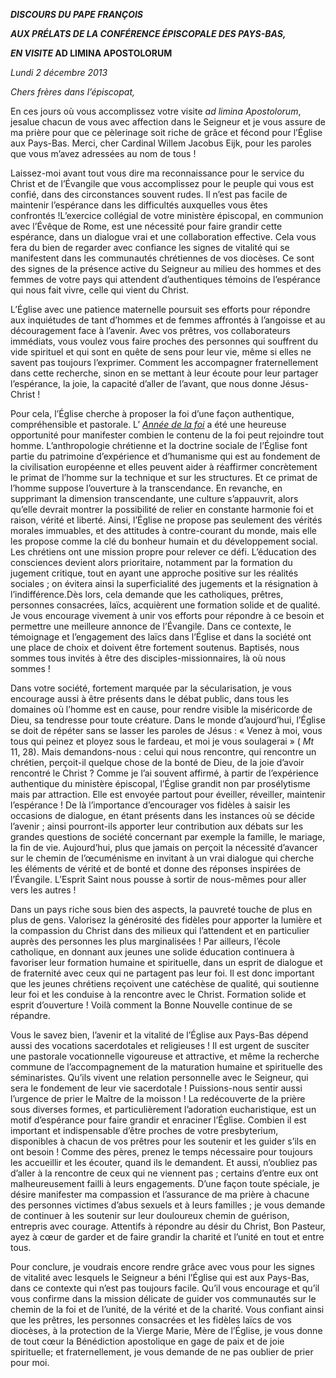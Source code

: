***DISCOURS DU PAPE FRANÇOIS***

***AUX PRÉLATS DE LA CONFÉRENCE ÉPISCOPALE DES PAYS-BAS,***

***EN VISITE* AD LIMINA APOSTOLORUM**

*Lundi 2 décembre 2013*

*Chers frères dans l’épiscopat,*

En ces jours où vous accomplissez votre visite *ad* *limina Apostolorum*, jesalue chacun de vous avec affection dans le Seigneur et je vous assure de ma prière pour que ce pèlerinage soit riche de grâce et fécond pour l’Église aux Pays-Bas. Merci, cher Cardinal Willem Jacobus Eijk, pour les paroles que vous m’avez adressées au nom de tous !

Laissez-moi avant tout vous dire ma reconnaissance pour le service du Christ et de l’Évangile que vous accomplissez pour le peuple qui vous est confié, dans des circonstances souvent rudes. Il n’est pas facile de maintenir l’espérance dans les difficultés auxquelles vous êtes confrontés !L’exercice collégial de votre ministère épiscopal, en communion avec l’Évêque de Rome, est une nécessité pour faire grandir cette espérance, dans un dialogue vrai et une collaboration effective. Cela vous fera du bien de regarder avec confiance les signes de vitalité qui se manifestent dans les communautés chrétiennes de vos diocèses. Ce sont des signes de la présence active du Seigneur au milieu des hommes et des femmes de votre pays qui attendent d’authentiques témoins de l’espérance qui nous fait vivre, celle qui vient du Christ.

L’Église avec une patience maternelle poursuit ses efforts pour répondre aux inquiétudes de tant d’hommes et de femmes affrontés à l’angoisse et au découragement face à l’avenir. Avec vos prêtres, vos collaborateurs immédiats, vous voulez vous faire proches des personnes qui souffrent du vide spirituel et qui sont en quête de sens pour leur vie, même si elles ne savent pas toujours l’exprimer. Comment les accompagner fraternellement dans cette recherche, sinon en se mettant à leur écoute pour leur partager l’espérance, la joie, la capacité d’aller de l’avant, que nous donne Jésus-Christ !

Pour cela, l’Église cherche à proposer la foi d’une façon authentique, compréhensible et pastorale. L’ [*Année de la foi*](http://www.vatican.va/special/annus_fidei/index_fr.htm) a été une heureuse opportunité pour manifester combien le contenu de la foi peut rejoindre tout homme. L’anthropologie chrétienne et la doctrine sociale de l’Église font partie du patrimoine d’expérience et d’humanisme qui est au fondement de la civilisation européenne et elles peuvent aider à réaffirmer concrètement le primat de l’homme sur la technique et sur les structures. Et ce primat de l’homme suppose l’ouverture à la transcendance. En revanche, en supprimant la dimension transcendante, une culture s’appauvrit, alors qu’elle devrait montrer la possibilité de relier en constante harmonie foi et raison, vérité et liberté. Ainsi, l’Église ne propose pas seulement des vérités morales immuables, et des attitudes à contre-courant du monde, mais elle les propose comme la clé du bonheur humain et du développement social. Les chrétiens ont une mission propre pour relever ce défi. L’éducation des consciences devient alors prioritaire, notamment par la formation du jugement critique, tout en ayant une approche positive sur les réalités sociales ; on évitera ainsi la superficialité des jugements et la résignation à l’indifférence.Dès lors, cela demande que les catholiques, prêtres, personnes consacrées, laïcs, acquièrent une formation solide et de qualité. Je vous encourage vivement à unir vos efforts pour répondre à ce besoin et permettre une meilleure annonce de l’Évangile. Dans ce contexte, le témoignage et l’engagement des laïcs dans l’Église et dans la société ont une place de choix et doivent être fortement soutenus. Baptisés, nous sommes tous invités à être des disciples-missionnaires, là où nous sommes !

Dans votre société, fortement marquée par la sécularisation, je vous encourage aussi à être présents dans le débat public, dans tous les domaines où l’homme est en cause, pour rendre visible la miséricorde de Dieu, sa tendresse pour toute créature. Dans le monde d’aujourd’hui, l’Église se doit de répéter sans se lasser les paroles de Jésus : « Venez à moi, vous tous qui peinez et ployez sous le fardeau, et moi je vous soulagerai » ( *Mt* 11, 28). Mais demandons-nous : celui qui nous rencontre, qui rencontre un chrétien, perçoit-il quelque chose de la bonté de Dieu, de la joie d’avoir rencontré le Christ ? Comme je l’ai souvent affirmé, à partir de l’expérience authentique du ministère épiscopal, l’Église grandit non par prosélytisme mais par attraction. Elle est envoyée partout pour éveiller, réveiller, maintenir l’espérance ! De là l’importance d’encourager vos fidèles à saisir les occasions de dialogue, en étant présents dans les instances où se décide l’avenir ; ainsi pourront-ils apporter leur contribution aux débats sur les grandes questions de société concernant par exemple la famille, le mariage, la fin de vie. Aujourd’hui, plus que jamais on perçoit la nécessité d’avancer sur le chemin de l’œcuménisme en invitant à un vrai dialogue qui cherche les éléments de vérité et de bonté et donne des réponses inspirées de l’Évangile. L’Esprit Saint nous pousse à sortir de nous-mêmes pour aller vers les autres !

Dans un pays riche sous bien des aspects, la pauvreté touche de plus en plus de gens. Valorisez la générosité des fidèles pour apporter la lumière et la compassion du Christ dans des milieux qui l’attendent et en particulier auprès des personnes les plus marginalisées ! Par ailleurs, l’école catholique, en donnant aux jeunes une solide éducation continuera à favoriser leur formation humaine et spirituelle, dans un esprit de dialogue et de fraternité avec ceux qui ne partagent pas leur foi. Il est donc important que les jeunes chrétiens reçoivent une catéchèse de qualité, qui soutienne leur foi et les conduise à la rencontre avec le Christ. Formation solide et esprit d’ouverture ! Voilà comment la Bonne Nouvelle continue de se répandre.

Vous le savez bien, l’avenir et la vitalité de l’Église aux Pays-Bas dépend aussi des vocations sacerdotales et religieuses ! Il est urgent de susciter une pastorale vocationnelle vigoureuse et attractive, et même la recherche commune de l’accompagnement de la maturation humaine et spirituelle des séminaristes. Qu’ils vivent une relation personnelle avec le Seigneur, qui sera le fondement de leur vie sacerdotale ! Puissions-nous sentir aussi l’urgence de prier le Maître de la moisson ! La redécouverte de la prière sous diverses formes, et particulièrement l’adoration eucharistique, est un motif d’espérance pour faire grandir et enraciner l’Église. Combien il est important et indispensable d’être proches de votre presbyterium, disponibles à chacun de vos prêtres pour les soutenir et les guider s’ils en ont besoin ! Comme des pères, prenez le temps nécessaire pour toujours les accueillir et les écouter, quand ils le demandent. Et aussi, n’oubliez pas d’aller à la rencontre de ceux qui ne viennent pas ; certains d’entre eux ont malheureusement failli à leurs engagements. D’une façon toute spéciale, je désire manifester ma compassion et l’assurance de ma prière à chacune des personnes victimes d’abus sexuels et à leurs familles ; je vous demande de continuer à les soutenir sur leur douloureux chemin de guérison, entrepris avec courage. Attentifs à répondre au désir du Christ, Bon Pasteur, ayez à cœur de garder et de faire grandir la charité et l’unité en tout et entre tous.

Pour conclure, je voudrais encore rendre grâce avec vous pour les signes de vitalité avec lesquels le Seigneur a béni l’Église qui est aux Pays-Bas, dans ce contexte qui n’est pas toujours facile. Qu’il vous encourage et qu’il vous confirme dans la mission délicate de guider vos communautés sur le chemin de la foi et de l’unité, de la vérité et de la charité. Vous confiant ainsi que les prêtres, les personnes consacrées et les fidèles laïcs de vos diocèses, à la protection de la Vierge Marie, Mère de l’Église, je vous donne de tout cœur la Bénédiction apostolique en gage de paix et de joie spirituelle; et fraternellement, je vous demande de ne pas oublier de prier pour moi.